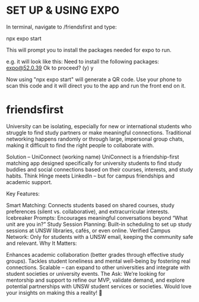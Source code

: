 # SET UP & USING EXPO
In terminal, navigate to /friendsfirst and type:

npx expo start

This will prompt you to install the packages needed for expo to run.

e.g. it will look like this:
Need to install the following packages:
expo@52.0.39
Ok to proceed? (y) y

Now using "npx expo start" will generate a QR code. Use your phone to scan this code and it will direct you to the app and run the front end on it.

# friendsfirst

University can be isolating, especially for new or international students who struggle to find study partners or make meaningful connections. Traditional networking happens randomly or through large, impersonal group chats, making it difficult to find the right people to collaborate with.

Solution – UniConnect (working name)
UniConnect is a friendship-first matching app designed specifically for university students to find study buddies and social connections based on their courses, interests, and study habits. Think Hinge meets LinkedIn – but for campus friendships and academic support.

Key Features:

Smart Matching: Connects students based on shared courses, study preferences (silent vs. collaborative), and extracurricular interests.
Icebreaker Prompts: Encourages meaningful conversations beyond “What unit are you in?”
Study Session Planning: Built-in scheduling to set up study sessions at UNSW libraries, cafés, or even online.
Verified Campus Network: Only for students with a UNSW email, keeping the community safe and relevant.
Why It Matters:

Enhances academic collaboration (better grades through effective study groups).
Tackles student loneliness and mental well-being by fostering real connections.
Scalable – can expand to other universities and integrate with student societies or university events.
The Ask:
We’re looking for mentorship and support to refine our MVP, validate demand, and explore potential partnerships with UNSW student services or societies. Would love your insights on making this a reality! 🚀